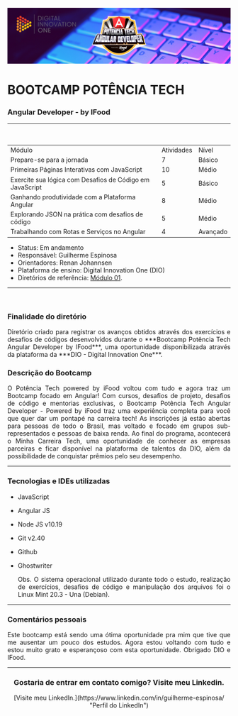 ![Potencia-tech](./img/bootcamp-Technology_Banner.png "Potência Tech")
# BOOTCAMP POTÊNCIA TECH
### Angular Developer - by IFood

---
<div class="basicInfo" align="space-between">
  
  <table align="right">
    <tr>
        <td>Módulo</td>
        <td>Atividades</td>
        <td>Nível</td>
    </tr>
    <tr>
        <td>Prepare-se para a jornada</td>
        <td>7</td>
        <td>Básico</td>
    </tr>
     <tr>
        <td>Primeiras Páginas Interativas com JavaScript</td>
        <td>10</td>
        <td>Médio</td>
    </tr>
    <tr>
        <td>Exercite sua lógica com Desafios de Código em JavaScript</td>
        <td>5</td>
        <td>Básico</td>
    </tr>
     <tr>
        <td>Ganhando produtividade com a Plataforma Angular</td>
        <td>8</td>
        <td>Médio</td>
    </tr>
     <tr>
        <td>Explorando JSON na prática com desafios de código</td>
        <td>5</td>
        <td>Médio</td>
    </tr>
     <tr>
        <td>Trabalhando com Rotas e Serviços no Angular</td>
        <td>4</td>
        <td>Avançado</td>
    </tr>
</table>
  
<div class="status" align="left">

######
- Status: Em andamento
- Responsável: Guilherme Espinosa
- Orientadores: Renan Johannsen
- Plataforma de ensino: Digital Innovation One (DIO)
- Diretórios de referência: [Módulo 01](https://github.com/digitalinnovationone/javascript-developer-m1 "pastas 01 e 02").

</div>

</div>

---
</br>

<h3> Finalidade do diretório </h3>

<p align="justify">
Diretório criado para registrar os avanços obtidos através dos exercícios e desafios de códigos desenvolvidos durante o ***Bootcamp Potência Tech Angular Developer by IFood***, uma oportunidade disponibilizada através da plataforma da ***DIO - Digital Innovation One***.
</p>

<h3> Descrição do Bootcamp </h3>

<p align="justify">
O Potência Tech powered by iFood voltou com tudo e agora traz um Bootcamp focado em Angular! Com cursos, desafios de projeto, desafios de código e mentorias exclusivas, o Bootcamp Potência Tech Angular Developer - Powered by iFood traz uma experiência completa para você que quer dar um pontapé na carreira tech! As inscrições já estão abertas para pessoas de todo o Brasil, mas voltado e focado em grupos sub-representados e pessoas de baixa renda. Ao final do programa, acontecerá o Minha Carreira Tech, uma oportunidade de conhecer as empresas parceiras e ficar disponível na plataforma de talentos da DIO, além da possibilidade de conquistar prêmios pelo seu desempenho.
</p>

---
<h3> Tecnologias e IDEs utilizadas </h3>

- JavaScript
- Angular JS
- Node JS	v10.19
- Git	v2.40
- Github
- Ghostwriter

  <p align="justify">
  Obs. O sistema operacional utilizado durante todo o estudo, realização de exercícios, desafios de código e manipulação dos arquivos foi o Linux Mint 20.3 - Una (Debian).
  </p>
  
---

<h3> Comentários pessoais </h3>

<p align="justify">
Este bootcamp está sendo uma ótima oportunidade pra mim que tive que me ausentar um pouco dos estudos. Agora estou voltando com tudo e estou muito grato e esperançoso com esta oportunidade. Obrigado DIO e IFood.
</p>

---
<h3 align="center"> Gostaria de entrar em contato comigo? Visite meu Linkedin. </h3>

<p align="center"> [Visite meu LinkedIn.](https://www.linkedin.com/in/guilherme-espinosa/ "Perfil do LinkedIn") </p>